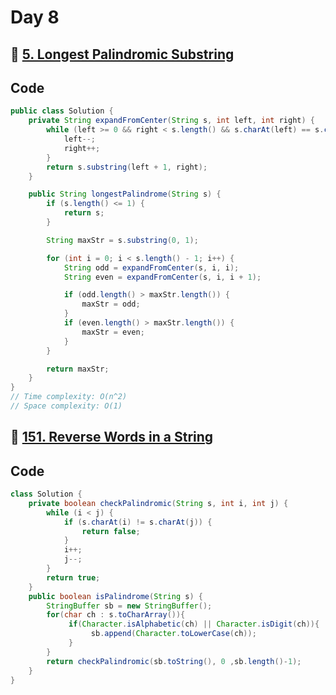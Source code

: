 # Day 8

## 🔗 [5. Longest Palindromic Substring](https://leetcode.com/problems/longest-palindromic-substring/description/)

## Code

```java
public class Solution {
    private String expandFromCenter(String s, int left, int right) {
        while (left >= 0 && right < s.length() && s.charAt(left) == s.charAt(right)) {
            left--;
            right++;
        }
        return s.substring(left + 1, right);
    }

    public String longestPalindrome(String s) {
        if (s.length() <= 1) {
            return s;
        }

        String maxStr = s.substring(0, 1);

        for (int i = 0; i < s.length() - 1; i++) {
            String odd = expandFromCenter(s, i, i);
            String even = expandFromCenter(s, i, i + 1);

            if (odd.length() > maxStr.length()) {
                maxStr = odd;
            }
            if (even.length() > maxStr.length()) {
                maxStr = even;
            }
        }

        return maxStr;
    }
}
// Time complexity: O(n^2)
// Space complexity: O(1)
```

## 🔗 [151. Reverse Words in a String](https://leetcode.com/problems/reverse-words-in-a-string/description/)

## Code

```java
class Solution {
    private boolean checkPalindromic(String s, int i, int j) {
        while (i < j) {
            if (s.charAt(i) != s.charAt(j)) {
                return false;
            }
            i++;
            j--;
        }
        return true;
    }
    public boolean isPalindrome(String s) {
        StringBuffer sb = new StringBuffer();
        for(char ch : s.toCharArray()){
             if(Character.isAlphabetic(ch) || Character.isDigit(ch)){
                  sb.append(Character.toLowerCase(ch));
             }
        }
        return checkPalindromic(sb.toString(), 0 ,sb.length()-1);
    }
}
```
